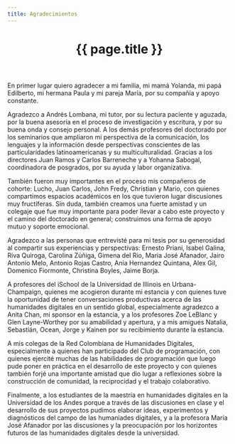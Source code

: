 ```yaml
---
title: Agradecimientos
---
```


<a id="agradecimientos-chapter"></a>
<header class="chapter-headers">
  <h1 number="9">{{ page.title }}</h1>
</header>

En primer lugar quiero agradecer a mi familia, mi mamá Yolanda, mi papá Edilberto, mi hermana Paula y mi pareja María, por su compañía y apoyo constante.

Agradezco a Andrés Lombana, mi tutor, por su lectura paciente y aguzada, por la buena asesoría en el proceso de investigación y escritura, y por su buena onda y consejo personal. A los demás profesores del doctorado por los seminarios que ampliaron mi perspectiva de la comunicación, los lenguajes y la información desde perspectivas conscientes de las particularidades latinoamericanas y su multiculturalidad. Gracias a los directores Juan Ramos y Carlos Barreneche y a Yohanna Sabogal, coordinadora de posgrados, por su ayuda y labor organizativa.

También fueron muy importantes en el proceso mis compañeros de cohorte: Lucho, Juan Carlos, John Fredy, Christian y Mario, con quienes compartimos espacios académicos en los que tuvieron lugar discusiones muy fructíferas. Sin duda, también creamos una fuerte amistad y un colegaje que fue muy importante para poder llevar a cabo este proyecto y el camino del doctorado en general; construimos una forma de apoyo mutuo y soporte emocional.

Agradezco a las personas que entrevisté para mi tesis por su generosidad al compartir sus experiencias y perspectivas: Ernesto Priani, Isabel Galina, Riva Quiroga, Carolina Zúñiga, Gimena del Rio, Maria José Afanador, Jairo Antonio Melo, Antonio Rojas Castro, Ania Hernandez Quintana, Alex Gil, Domenico Fiormonte, Christina Boyles, Jaime Borja.

A profesores del iSchool de la Universidad de Illinois en Urbana-Champaign, quienes me acogieron durante mi estancia y con quienes tuve la oportunidad de tener conversaciones productivas acerca de las humanidades digitales en un sentido global, especialmente agradezco a Anita Chan, mi sponsor en la estancia, y a los profesores Zoe LeBlanc y Glen Layne-Worthey por su amabilidad y apertura, y a mis amigues Natalia, Sebastián, Ocean, Jorge y Kainen por su recibimiento durante la estancia.

A mis colegas de la Red Colombiana de Humanidades Digitales, especialmente a quienes han participado del Club de programación, con quienes ejercité muchas de las habilidades de programación que luego pude poner en práctica en el desarrollo de este proyecto y con quienes también forjé una importante amistad que dio lugar a reflexiones sobre la construcción de comunidad, la reciprocidad y el trabajo colaborativo.

Finalmente, a los estudiantes de la maestría en humanidades digitales en la Universidad de los Andes porque a través de las discusiones en clase y el desarrollo de sus proyectos pudimos elaborar ideas, experimentos y diagnósticos del campo de las humaniades digitales, y a la profesora María José Afanador por las discusiones y la preocupación por los horizontes futuros de las humanidades digitales desde la universidad.